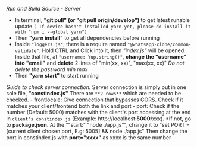 *Run and Build Source - Server*
- In terminal, **"git pull" (or "git pull origin/develop")** to get latest runable update
`( If device hasn't installed yarn yet, please do install it with "npm i --global yarn")`
- Then **"yarn install"** to get all dependencies before running
- Inside `"loggers.js"`, there is a require named `"@whatsapp-clone/common-validate"`.
    Hold CTRL and Click into it, then *"index.js"* will be opened.
    Inside that file, at `"username: Yup.string()"`, __change the "username" into "email"__ and **delete** 2 lines of "min(xx, xx)", "max(xx, xx)"
    *Do not delete the password min max*
- Then **"yarn start"** to start running

*Guide to check server connection:*
Server connection is simply put in one sole file, **"constindex.js"**
There are `**2 rows**` which are needed to be checked.
    - frontlocale: Give connection that bypasses CORS. Check if it matches your client/frontend both the link and port
    - port: Check if the number (Default: 5000) matches with the client's port accessing at the end in `client's constindex.js` (Example: http://localhost:**5000**/xxx).
        *If not, go to **package.json**. At the ""start:" "node ./app.js"", change it
        to "set PORT = [current client chosen port, E.g: 5005] && node ./app.js"
        Then change the port in constindex.js with __port="xxxx"__ as xxxx is the same number